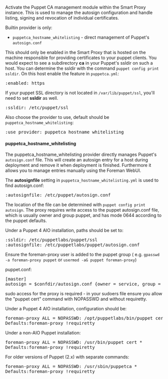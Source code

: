 
Activate the Puppet CA management module within the Smart Proxy instance.  This is used to manage the autosign configuration and handle listing, signing and revocation of individual certificates.

Builtin provider is only:

* `puppetca_hostname_whitelisting` - direct management of Puppet's `autosign.conf`

This should only be enabled in the Smart Proxy that is hosted on the machine responsible for providing certificates to your puppet clients. You would expect to see a subdirectory **ca** in your Puppet's ssldir on such a host. You can determine the ssldir with the command `puppet config print ssldir`. On this host enable the feature in `puppetca.yml`:

<pre>
:enabled: https
</pre>

If your puppet SSL directory is not located in `/var/lib/puppet/ssl`, you'll need to set **ssldir** as well.
<pre>
:ssldir: /etc/puppet/ssl
</pre>

Also choose the provider to use, default should be `puppetca_hostname_whitelisting`:
<pre>
:use_provider: puppetca_hostname_whitelisting
</pre>

#### puppetca_hostname_whitelisting

The puppetca_hostname_whitelisting provider directly manages Puppet's `autosign.conf` file.
This will create an autosign entry for a host during deployment and remove it when deployment is finished.
Furthermore it allows you to manage entries manually using the Foreman WebUI.

The **autosignfile** setting in `puppetca_hostname_whitelisting.yml` is used to find autosign.conf:

<pre>
:autosignfile: /etc/puppet/autosign.conf
</pre>

The location of the file can be determined with `puppet config print autosign`.
The proxy requires write access to the puppet autosign.conf file, which is usually owner and group puppet, and has mode 0644 according to the puppet defaults.

Under a Puppet 4 AIO installation, paths should be set to:

<pre>
:ssldir: /etc/puppetlabs/puppet/ssl
:autosignfile: /etc/puppetlabs/puppet/autosign.conf
</pre>

Ensure the foreman-proxy user is added to the puppet group ( e.g. `gpasswd -a foreman-proxy puppet` or `usermod -aG puppet foreman-proxy`)

puppet.conf:
<pre>
[master]
autosign = $confdir/autosign.conf {owner = service, group = service, mode = 664 }
</pre>

sudo access for the proxy is required - in your sudoers file ensure you allow the "puppet cert" command with NOPASSWD and without requiretty.

Under a Puppet 4 AIO installation, configuration should be:

<pre>
foreman-proxy ALL = NOPASSWD: /opt/puppetlabs/bin/puppet cert *
Defaults:foreman-proxy !requiretty
</pre>

Under a non-AIO Puppet installation:

<pre>
foreman-proxy ALL = NOPASSWD: /usr/bin/puppet cert *
Defaults:foreman-proxy !requiretty
</pre>

For older versions of Puppet (2.x) with separate commands:

<pre>
foreman-proxy ALL = NOPASSWD: /usr/sbin/puppetca *
Defaults:foreman-proxy !requiretty
</pre>
